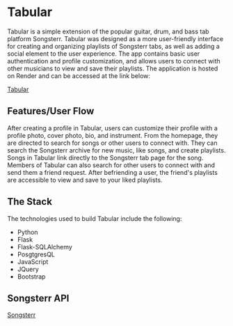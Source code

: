 # Tabular

Tabular is a simple extension of the popular guitar, drum, and bass tab platform Songsterr. Tabular was designed as a more user-friendly interface for creating and organizing playlists of Songsterr tabs, as well as adding a social element to the user experience. The app contains basic user authentication and profile customization, and allows users to connect with other musicians to view and save their playlists. The application is hosted on Render and can be accessed at the link below:

[Tabular](https://tabular-miu1.onrender.com/)

## Features/User Flow

After creating a profile in Tabular, users can customize their profile with a profile photo, cover photo, bio, and instrument. From the homepage, they are directed to search for songs or other users to connect with. They can search the Songsterr archive for new music, like songs, and create playlists. Songs in Tabular link directly to the Songsterr tab page for the song. Members of Tabular can also search for other users to connect with and send them a friend request. After befriending a user, the friend's playlists are accessible to view and save to your liked playlists.

## The Stack

The technologies used to build Tabular include the following:

- Python
- Flask
- Flask-SQLAlchemy
- PosgtgresQL
- JavaScript
- JQuery
- Bootstrap

## Songsterr API 

[Songsterr](https://www.songsterr.com/a/wa/api)



